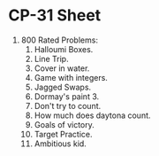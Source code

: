 <h1>CP-31 Sheet</h1>
<ol>
<li>800 Rated Problems:
<ol>
<li>Halloumi Boxes.
<li>Line Trip.
<li>Cover in water.
<li>Game with integers.
<li>Jagged Swaps.
<li>Dormay's paint 3.
<li>Don't try to count.
<li>How much does  daytona count.
<li>Goals of victory.
<li>Target Practice.
<li>Ambitious kid.
